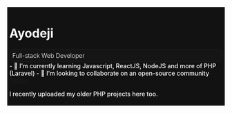 <div style="color: white; background:#121212; font-weight:500; padding:5px;">
  <h1 style="font-weight:700, font-size:2rem;">Ayodeji</h1>
  <div style="color: white; background:#151515; font-weight:300; padding:5px; border-radius:10px; border:2px solid #191919;">Full-stack Web Developer</div>
- 🌱 I’m currently learning Javascript, ReactJS, NodeJS and more of PHP (Laravel)
- 💞️ I’m looking to collaborate on an open-source community
  <div style=""><a href="https://twitter.com/_realao">Twitter</a></div>

I recently uploaded my older PHP projects here too. 
</div>
